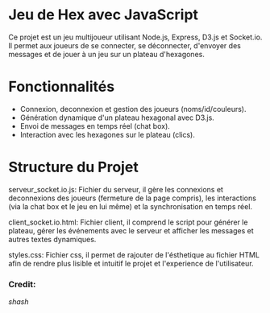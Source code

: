 # Jeu de Hex avec JavaScript

Ce projet est un jeu multijoueur utilisant Node.js, Express, D3.js et Socket.io. 
Il permet aux joueurs de se connecter, se déconnecter, d'envoyer des messages et de jouer à un jeu sur un plateau d'hexagones.

# Fonctionnalités
- Connexion, deconnexion et gestion des joueurs (noms/id/couleurs).
- Génération dynamique d'un plateau hexagonal avec D3.js.
- Envoi de messages en temps réel (chat box).
- Interaction avec les hexagones sur le plateau (clics).

# Structure du Projet
serveur_socket.io.js: Fichier du serveur, il gère les connexions et deconnexions des joueurs (fermeture de la page compris), les interactions (via la chat box et le jeu en lui même) et la synchronisation en temps réel.

client_socket.io.html: Fichier client, il comprend le script pour générer le plateau, gérer les événements avec le serveur et afficher les messages et autres textes dynamiques.

styles.css: Fichier css, il permet de rajouter de l'ésthetique au fichier HTML afin de rendre plus lisible et intuitif le projet et l'experience de l'utilisateur.


### Credit: 
 *shash*
